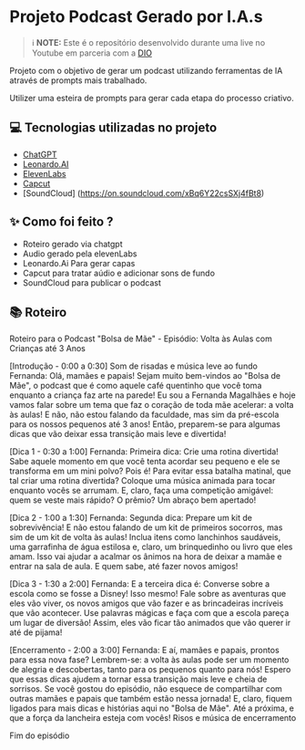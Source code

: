

# Projeto Podcast Gerado por I.A.s


 > ℹ️ **NOTE:** Este é o repositório desenvolvido durante uma live no Youtube em parceria com a [DIO](https://dio.me)

Projeto com o objetivo de gerar um podcast utilizando ferramentas de IA através de prompts mais trabalhado.

Utilizer uma esteira de prompts para gerar cada etapa do processo criativo.

## 💻 Tecnologias utilizadas no projeto

- [ChatGPT](https://chat.openai.com/) 
- [Leonardo.AI](https://leonardo.ai)
- [ElevenLabs](https://beta.elevenlabs.io/)
- [Capcut](https://www.capcut.com/pt-br/)
- [SoundCloud] (https://on.soundcloud.com/xBq6Y22csSXj4fBt8)

## ✨ Como foi feito ?

- Roteiro gerado via chatgpt
- Audio gerado pela elevenLabs
- Leonardo.Ai Para gerar capas
- Capcut para tratar aúdio e adicionar sons de fundo
- SoundCloud para publicar o podcast

## 📚 Roteiro 
Roteiro para o Podcast "Bolsa de Mãe" - Episódio: Volta às Aulas com Crianças até 3 Anos

[Introdução - 0:00 a 0:30] 
Som de risadas e música leve ao fundo 
Fernanda: Olá, mamães e papais! Sejam muito bem-vindos ao "Bolsa de Mãe", o podcast que é como aquele café quentinho que você toma enquanto a criança faz arte na parede! Eu sou a Fernanda Magalhães e hoje vamos falar sobre um tema que faz o coração de toda mãe acelerar: a volta às aulas! E não, não estou falando da faculdade, mas sim da pré-escola para os nossos pequenos até 3 anos! Então, preparem-se para algumas dicas que vão deixar essa transição mais leve e divertida!

[Dica 1 - 0:30 a 1:00] 
Fernanda: Primeira dica: Crie uma rotina divertida! Sabe aquele momento em que você tenta acordar seu pequeno e ele se transforma em um mini polvo? Pois é! Para evitar essa batalha matinal, que tal criar uma rotina divertida? Coloque uma música animada para tocar enquanto vocês se arrumam. E, claro, faça uma competição amigável: quem se veste mais rápido? O prêmio? Um abraço bem apertado! 

[Dica 2 - 1:00 a 1:30] 
Fernanda: Segunda dica: Prepare um kit de sobrevivência! E não estou falando de um kit de primeiros socorros, mas sim de um kit de volta às aulas! Inclua itens como lanchinhos saudáveis, uma garrafinha de água estilosa e, claro, um brinquedinho ou livro que eles amam. Isso vai ajudar a acalmar os ânimos na hora de deixar a mamãe e entrar na sala de aula. E quem sabe, até fazer novos amigos!

[Dica 3 - 1:30 a 2:00] 
Fernanda: E a terceira dica é: Converse sobre a escola como se fosse a Disney! Isso mesmo! Fale sobre as aventuras que eles vão viver, os novos amigos que vão fazer e as brincadeiras incríveis que vão acontecer. Use palavras mágicas e faça com que a escola pareça um lugar de diversão! Assim, eles vão ficar tão animados que vão querer ir até de pijama!

[Encerramento - 2:00 a 3:00] 
Fernanda: E aí, mamães e papais, prontos para essa nova fase? Lembrem-se: a volta às aulas pode ser um momento de alegria e descobertas, tanto para os pequenos quanto para nós! Espero que essas dicas ajudem a tornar essa transição mais leve e cheia de sorrisos. Se você gostou do episódio, não esquece de compartilhar com outras mamães e papais que também estão nessa jornada! E, claro, fiquem ligados para mais dicas e histórias aqui no "Bolsa de Mãe". Até a próxima, e que a força da lancheira esteja com vocês! Risos e música de encerramento 

Fim do episódio
